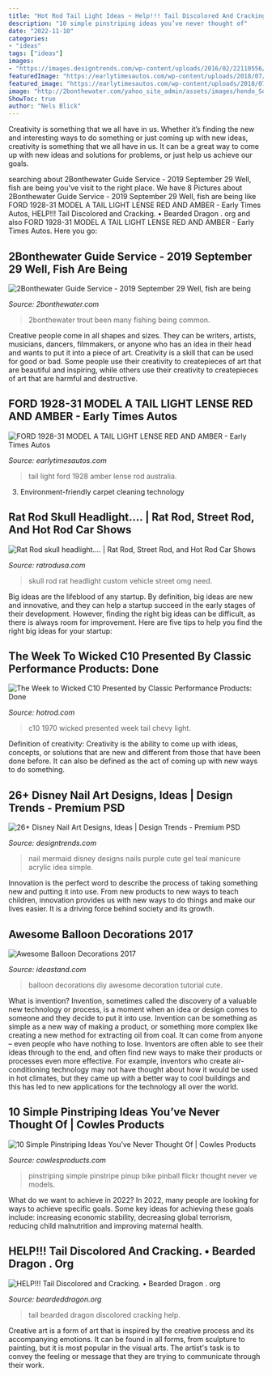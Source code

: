 ```yaml
---
title: "Hot Rod Tail Light Ideas ~ Help!!! Tail Discolored And Cracking. • Bearded Dragon . Org"
description: "10 simple pinstriping ideas you’ve never thought of"
date: "2022-11-10"
categories:
- "ideas"
tags: ["ideas"]
images:
- "https://images.designtrends.com/wp-content/uploads/2016/02/22110556/Mermaid-Nail.jpg"
featuredImage: "https://earlytimesautos.com/wp-content/uploads/2018/07/S6303093.jpg"
featured_image: "https://earlytimesautos.com/wp-content/uploads/2018/07/S6303093.jpg"
image: "http://2bonthewater.com/yahoo_site_admin/assets/images/hendo_SoftHackle3-3.109182306_std.jpg"
ShowToc: true
author: "Nels Blick"
---
```



Creativity is something that we all have in us. Whether it’s finding the new and interesting ways to do something or just coming up with new ideas, creativity is something that we all have in us. It can be a great way to come up with new ideas and solutions for problems, or just help us achieve our goals.

	

		
searching about 2Bonthewater Guide Service - 2019 September 29 Well, fish are being you've visit to the right place. We have 8 Pictures about 2Bonthewater Guide Service - 2019 September 29 Well, fish are being like FORD 1928-31 MODEL A TAIL LIGHT LENSE RED AND AMBER - Early Times Autos, HELP!!! Tail Discolored and Cracking. • Bearded Dragon . org and also FORD 1928-31 MODEL A TAIL LIGHT LENSE RED AND AMBER - Early Times Autos. Here you go:
		
    
## 2Bonthewater Guide Service - 2019 September 29 Well, Fish Are Being

<img loading=lazy src="http://2bonthewater.com/yahoo_site_admin/assets/images/hendo_SoftHackle3-3.109182306_std.jpg" onerror="this.onerror=null;this.src='https://tse2.mm.bing.net/th?id=OIP.SfAMxOkBESazZR-sCK596AHaEK&amp;pid=15.1';" alt="2Bonthewater Guide Service - 2019 September 29 Well, fish are being">

_Source: 2bonthewater.com_

>2bonthewater trout been many fishing being common. 

	

Creative people come in all shapes and sizes. They can be writers, artists, musicians, dancers, filmmakers, or anyone who has an idea in their head and wants to put it into a piece of art. Creativity is a skill that can be used for good or bad. Some people use their creativity to createpieces of art that are beautiful and inspiring, while others use their creativity to createpieces of art that are harmful and destructive.

    
## FORD 1928-31 MODEL A TAIL LIGHT LENSE RED AND AMBER - Early Times Autos

<img loading=lazy src="https://earlytimesautos.com/wp-content/uploads/2018/07/S6303093.jpg" onerror="this.onerror=null;this.src='https://tse2.mm.bing.net/th?id=OIP.MTx-9YlkgctkeCx_mEV8igHaFj&amp;pid=15.1';" alt="FORD 1928-31 MODEL A TAIL LIGHT LENSE RED AND AMBER - Early Times Autos">

_Source: earlytimesautos.com_

>tail light ford 1928 amber lense rod australia. 

	

3. Environment-friendly carpet cleaning technology 

    
## Rat Rod Skull Headlight…. | Rat Rod, Street Rod, And Hot Rod Car Shows

<img loading=lazy src="http://ratrodusa.com/wp-content/uploads/2016/11/RAT-ROD-Skull-headlightgreyscale.jpg" onerror="this.onerror=null;this.src='https://tse4.mm.bing.net/th?id=OIP.kM3p6q54f-11eiz25qGotwHaLH&amp;pid=15.1';" alt="Rat Rod skull headlight…. | Rat Rod, Street Rod, and Hot Rod Car Shows">

_Source: ratrodusa.com_

>skull rod rat headlight custom vehicle street omg need. 

	

Big ideas are the lifeblood of any startup. By definition, big ideas are new and innovative, and they can help a startup succeed in the early stages of their development. However, finding the right big ideas can be difficult, as there is always room for improvement. Here are five tips to help you find the right big ideas for your startup: 

    
## The Week To Wicked C10 Presented By Classic Performance Products: Done

<img loading=lazy src="https://st.hotrod.com/uploads/sites/21/2017/02/1970-chevy-c10-tail-light.jpg" onerror="this.onerror=null;this.src='https://tse4.mm.bing.net/th?id=OIP.pYa6_d2GG39ALkOwAmDdeQHaLH&amp;pid=15.1';" alt="The Week to Wicked C10 Presented by Classic Performance Products: Done">

_Source: hotrod.com_

>c10 1970 wicked presented week tail chevy light. 

	

Definition of creativity:
Creativity is the ability to come up with ideas, concepts, or solutions that are new and different from those that have been done before. It can also be defined as the act of coming up with new ways to do something.

    
## 26+ Disney Nail Art Designs, Ideas | Design Trends - Premium PSD

<img loading=lazy src="https://images.designtrends.com/wp-content/uploads/2016/02/22110556/Mermaid-Nail.jpg" onerror="this.onerror=null;this.src='https://tse1.mm.bing.net/th?id=OIP.HQwuEs_dybtI-Xk6g3DeOAHaHa&amp;pid=15.1';" alt="26+ Disney Nail Art Designs, Ideas | Design Trends - Premium PSD">

_Source: designtrends.com_

>nail mermaid disney designs nails purple cute gel teal manicure acrylic idea simple. 

	

Innovation is the perfect word to describe the process of taking something new and putting it into use. From new products to new ways to teach children, innovation provides us with new ways to do things and make our lives easier. It is a driving force behind society and its growth.

    
## Awesome Balloon Decorations 2017

<img loading=lazy src="https://ideastand.com/wp-content/uploads/2016/04/balloon-decorations/13-balloon-decoration-ideas.jpg" onerror="this.onerror=null;this.src='https://tse4.mm.bing.net/th?id=OIP.Btxbph47JlyVomIzsUb3sAHaLH&amp;pid=15.1';" alt="Awesome Balloon Decorations 2017">

_Source: ideastand.com_

>balloon decorations diy awesome decoration tutorial cute. 

	

What is invention?
Invention, sometimes called the discovery of a valuable new technology or process, is a moment when an idea or design comes to someone and they decide to put it into use. Invention can be something as simple as a new way of making a product, or something more complex like creating a new method for extracting oil from coal. It can come from anyone – even people who have nothing to lose. Inventors are often able to see their ideas through to the end, and often find new ways to make their products or processes even more effective. For example, inventors who create air-conditioning technology may not have thought about how it would be used in hot climates, but they came up with a better way to cool buildings and this has led to new applications for the technology all over the world.

    
## 10 Simple Pinstriping Ideas You’ve Never Thought Of | Cowles Products

<img loading=lazy src="https://farm9.staticflickr.com/8264/8704045477_c4693daed7_b.jpg" onerror="this.onerror=null;this.src='https://tse4.mm.bing.net/th?id=OIP.cTwoU1aJYFC7kLHVX7AyhgHaJ4&amp;pid=15.1';" alt="10 Simple Pinstriping Ideas You’ve Never Thought Of | Cowles Products">

_Source: cowlesproducts.com_

>pinstriping simple pinstripe pinup bike pinball flickr thought never ve models. 

	

What do we want to achieve in 2022?
In 2022, many people are looking for ways to achieve specific goals. Some key ideas for achieving these goals include: increasing economic stability, decreasing global terrorism, reducing child malnutrition and improving maternal health.

    
## HELP!!! Tail Discolored And Cracking. • Bearded Dragon . Org

<img loading=lazy src="http://i.imgur.com/Dwy4hk9.jpg" onerror="this.onerror=null;this.src='https://tse2.mm.bing.net/th?id=OIP.VagXATMr38xCt2QQFT7z2AHaJ4&amp;pid=15.1';" alt="HELP!!! Tail Discolored and Cracking. • Bearded Dragon . org">

_Source: beardeddragon.org_

>tail bearded dragon discolored cracking help. 

	

Creative art is a form of art that is inspired by the creative process and its accompanying emotions. It can be found in all forms, from sculpture to painting, but it is most popular in the visual arts. The artist's task is to convey the feeling or message that they are trying to communicate through their work.

